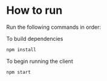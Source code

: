 # How to run

Run the following commands in order:

To build dependencies

```bash
npm install
```

To begin running the client

```bash
npm start
```
